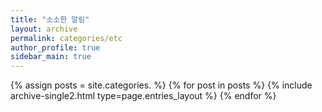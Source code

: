 ```yaml
---
title: "소소한 알림"
layout: archive
permalink: categories/etc
author_profile: true
sidebar_main: true
---
```



{% assign posts = site.categories. %}
{% for post in posts %} {% include archive-single2.html type=page.entries_layout %} {% endfor %}
